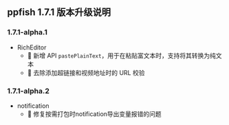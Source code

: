 ## ppfish 1.7.1 版本升级说明

### 1.7.1-alpha.1
- RichEditor
  - 🎊 新增 API `pastePlainText`，用于在粘贴富文本时，支持将其转换为纯文本
  - 🔨 去除添加超链接和视频地址时的 URL 校验

### 1.7.1-alpha.2
- notification
  - 🐛 修复按需打包时notification导出变量报错的问题
